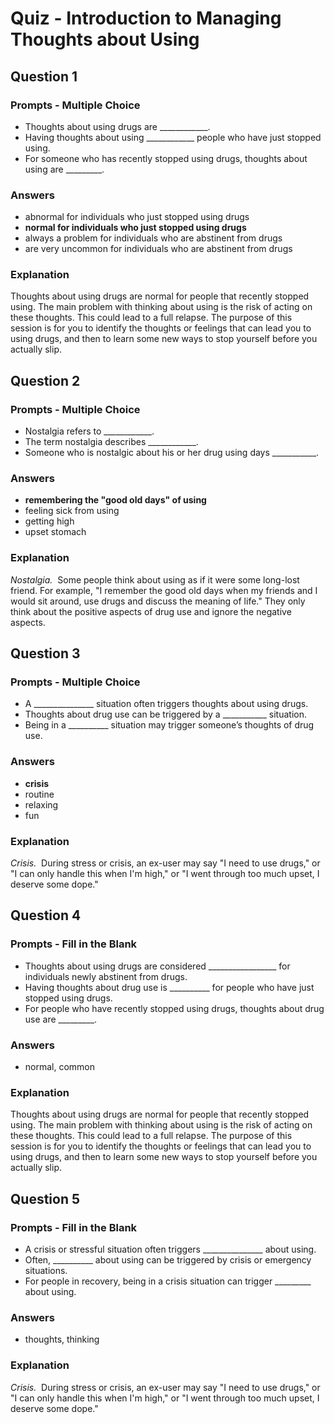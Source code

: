 # Quiz - Introduction to Managing Thoughts about Using

## Question 1

### Prompts - Multiple Choice
+ Thoughts about using drugs are ____________.
+ Having thoughts about using ____________ people who have just stopped using.
+ For someone who has recently stopped using drugs, thoughts about using are _________.

### Answers
+ abnormal for individuals who just stopped using drugs
+ __normal for individuals who just stopped using drugs__
+ always a problem for individuals who are abstinent from drugs
+ are very uncommon for individuals who are abstinent from drugs

### Explanation
Thoughts about using drugs are normal for people that recently stopped using. The main problem with thinking about using is the risk of acting on these thoughts. This could lead to a full relapse. The purpose of this session is for you to identify the thoughts or feelings that can lead you to using drugs, and then to learn some new ways to stop yourself before you actually slip.

## Question 2

### Prompts - Multiple Choice
+ Nostalgia refers to ____________.
+ The term nostalgia describes ____________.
+ Someone who is nostalgic about his or her drug using days ___________.

### Answers
+ __remembering the "good old days" of using__
+ feeling sick from using
+ getting high
+ upset stomach

### Explanation
*Nostalgia.*  Some people think about using as if it were some long-lost friend. For example, "I remember the good old days when my friends and I would sit around, use drugs and discuss the meaning of life." They only think about the positive aspects of drug use and ignore the negative aspects.

## Question 3

### Prompts - Multiple Choice
+ A _______________ situation often triggers thoughts about using drugs.
+ Thoughts about drug use can be triggered by a ___________ situation.
+ Being in a __________ situation may trigger someone’s thoughts of drug use.

### Answers
+ __crisis__
+ routine
+ relaxing
+ fun

### Explanation
*Crisis.*  During stress or crisis, an ex-user may say "I need to use drugs," or "I can only handle this when I'm high," or "I went through too much upset, I deserve some dope."

## Question 4

### Prompts - Fill in the Blank
+ Thoughts about using drugs are considered _________________ for individuals newly abstinent from drugs.
+ Having thoughts about drug use is __________ for people who have just stopped using drugs.
+ For people who have recently stopped using drugs, thoughts about drug use are _________.

### Answers
+ normal, common

### Explanation
Thoughts about using drugs are normal for people that recently stopped using. The main problem with thinking about using is the risk of acting on these thoughts. This could lead to a full relapse. The purpose of this session is for you to identify the thoughts or feelings that can lead you to using drugs, and then to learn some new ways to stop yourself before you actually slip.

## Question 5

### Prompts - Fill in the Blank
+ A crisis or stressful situation often triggers _______________ about using.
+ Often, __________ about using can be triggered by crisis or emergency situations.
+ For people in recovery, being in a crisis situation can trigger _________ about using.

### Answers
+ thoughts, thinking

### Explanation
*Crisis.*  During stress or crisis, an ex-user may say "I need to use drugs," or "I can only handle this when I'm high," or "I went through too much upset, I deserve some dope."

